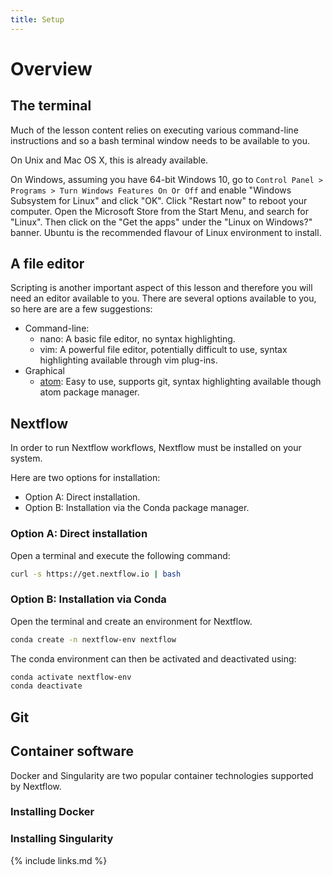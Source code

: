 ```yaml
---
title: Setup
---
```


# Overview

## The terminal

Much of the lesson content relies on executing various command-line instructions
and so a bash terminal window needs to be available to you.

On Unix and Mac OS X, this is already available.

On Windows, assuming you have 64-bit Windows 10, go to 
`Control Panel > Programs > Turn Windows Features On Or Off` and enable
"Windows Subsystem for Linux" and click "OK". Click "Restart now" to reboot
your computer. Open the Microsoft Store from the Start Menu, and search for
"Linux". Then click on the "Get the apps" under the "Linux on Windows?" banner.
Ubuntu is the recommended flavour of Linux environment to install. 

## A file editor

Scripting is another important aspect of this lesson and therefore you will need
an editor available to you. There are several options available to you, so here are
are a few suggestions:
* Command-line:
  * nano: A basic file editor, no syntax highlighting.
  * vim: A powerful file editor, potentially difficult to use, syntax highlighting
available through vim plug-ins.
* Graphical
  * [atom](https://atom.io/): Easy to use, supports git, syntax highlighting available
though atom package manager.

## Nextflow

In order to run Nextflow workflows, Nextflow must be installed on your system.

Here are two options for installation:
- Option A: Direct installation.
- Option B: Installation via the Conda package manager.

### Option A: Direct installation

Open a terminal and execute the following command:
```bash
curl -s https://get.nextflow.io | bash
```

### Option B: Installation via Conda

Open the terminal and create an environment for Nextflow.
```bash
conda create -n nextflow-env nextflow
```

The conda environment can then be activated and deactivated using:
```bash
conda activate nextflow-env
conda deactivate
```

## Git

## Container software

Docker and Singularity are two popular container technologies supported by Nextflow.

### Installing Docker

### Installing Singularity


{% include links.md %}
